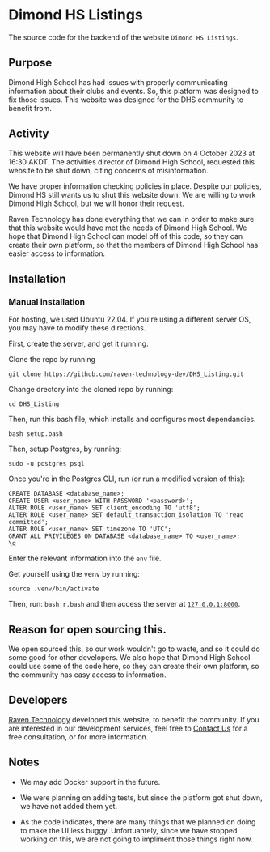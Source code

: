 # Dimond HS Listings

The source code for the backend of the website `Dimond HS Listings`.

## Purpose

Dimond High School has had issues with properly communicating information about their clubs and events. So, this platform was designed to fix those issues. This website was designed for the DHS community to benefit from.

## Activity

This website will have been permanently shut down on 4 October 2023 at 16:30 AKDT. The activities director of Dimond High School, requested this website to be shut down, citing concerns of misinformation.

We have proper information checking policies in place. Despite our policies, Dimond HS still wants us to shut this website down. We are willing to work Dimond High School, but we will honor their request.

Raven Technology has done everything that we can in order to make sure that this website would have met the needs of Dimond High School. We hope that Dimond High School can model off of this code, so they can create their own platform, so that the members of Dimond High School has easier access to information.

## Installation

### Manual installation

For hosting, we used Ubuntu 22.04. If you're using a different server OS, you may have to modify these directions.

First, create the server, and get it running.

Clone the repo by running

`git clone https://github.com/raven-technology-dev/DHS_Listing.git`

Change drectory into the cloned repo by running:

`cd DHS_Listing`

Then, run this bash file, which installs and configures most dependancies.

`bash setup.bash`

Then, setup Postgres, by running:

`sudo -u postgres psql`

Once you're in the Postgres CLI, run (or run a modified version of this):

```
CREATE DATABASE <database_name>;
CREATE USER <user_name> WITH PASSWORD '<password>';
ALTER ROLE <user_name> SET client_encoding TO 'utf8';
ALTER ROLE <user_name> SET default_transaction_isolation TO 'read committed';
ALTER ROLE <user_name> SET timezone TO 'UTC';
GRANT ALL PRIVILEGES ON DATABASE <database_name> TO <user_name>;
\q
```

Enter the relevant information into the `env` file.

Get yourself using the venv by running:

`
source .venv/bin/activate
`

Then, run:
`bash r.bash`
and then access the server at [`127.0.0.1:8000`](http://127.0.0.1:8000).

## Reason for open sourcing this.

We open sourced this, so our work wouldn't go to waste, and so it could do some good for other developers. We also hope that Dimond High School could use some of the code here, so they can create their own platform, so the community has easy access to information.

## Developers

[Raven Technology](https://raventechnology.dev) developed this website, to benefit the community. If you are interested in our development services, feel free to [Contact Us](https://raventechnology.dev/about/contact/) for a free consultation, or for more information.

## Notes

- We may add Docker support in the future.

- We were planning on adding tests, but since the platform got shut down, we have not added them yet.

- As the code indicates, there are many things that we planned on doing to make the UI less buggy. Unfortuantely, since we have stopped working on this, we are not going to impliment those things right now.
